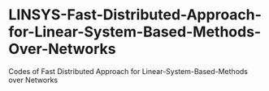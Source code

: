 # LINSYS-Fast-Distributed-Approach-for-Linear-System-Based-Methods-Over-Networks
Codes of Fast Distributed Approach for Linear-System-Based-Methods over Networks
